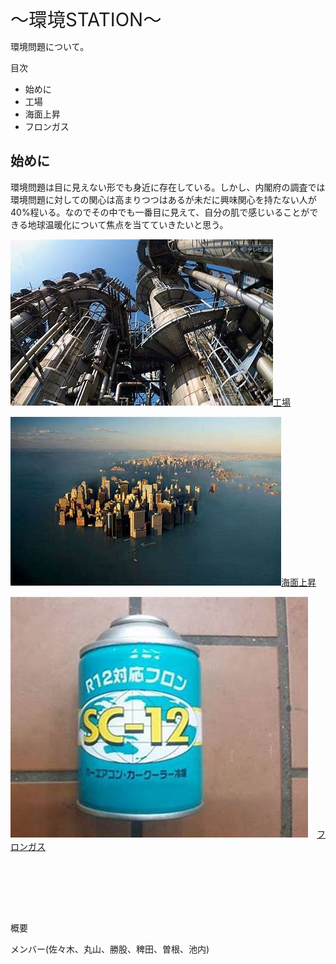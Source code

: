 <html>

<head>

</head>

<body lang=JA style='word-wrap:break-word;text-justify-trim:punctuation'>

<div class=WordSection1 style='layout-grid:18.0pt'>

<p class=MsoNormal><span style='font-size:22.0pt'>～環境<span lang=RU>STATION</span>～</span></p>

<p class=MsoNormal>環境問題について。</p>

<p class=MsoNormal>目次</p>

<ul>
 <li>始めに</li>

 <li>工場</li>

 <li>海面上昇</li>

 <li>フロンガス</uli>

</ul>

<h2>始めに</h2>

<p class=MsoNormal>環境問題は目に見えない形でも身近に存在している。しかし、内閣府の調査では環境問題に対しての関心は高まりつつはあるが未だに興味関心を持たない人が40%程いる。なのでその中でも一番目に見えて、自分の肌で感じいることができる地球温暖化について焦点を当てていきたいと思う。</p>

<img src="工場.jpg"><a href="https://kaitoikeuchi.github.io/Kankyou.com/プロスタ.htm">工場</a>

<p class=MsoNormal><img src="海面上昇.jpg"><a href="https://kaitoikeuchi.github.io/Kankyou.com/工場による地球温暖化の影響.html">海面上昇</a></p>

<p class=MsoNormal><img src="フロンガス.jpg">　<a href="https://kaitoikeuchi.github.io/Kankyou.com/フロンによるオゾン層の破壊２.htm">フロンガス</a></p>

　　　　　　　　　　　　　　　　　　　　　　　　　　　　　　　　　　　　　　　　　　　　　　　
<p class=MsoNormal><span lang=RU>&nbsp;</span></p>

<p class=MsoNormal><span lang=RU>&nbsp;</span></p>

<p class=MsoNormal>概要</p>

<p class=MsoNormal>メンバー<span lang=RU>(</span>佐々木、丸山、勝股、稗田、曽根、池内<span lang=RU>)</span></p>

<p class=MsoNormal><span lang=RU>&nbsp;</span></p>


